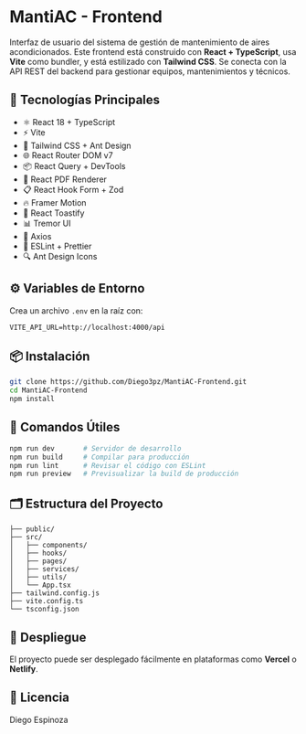 # MantiAC - Frontend

Interfaz de usuario del sistema de gestión de mantenimiento de aires acondicionados. Este frontend está construido con **React + TypeScript**, usa **Vite** como bundler, y está estilizado con **Tailwind CSS**. Se conecta con la API REST del backend para gestionar equipos, mantenimientos y técnicos.

## 🧰 Tecnologías Principales

- ⚛️ React 18 + TypeScript
- ⚡ Vite
- 🎨 Tailwind CSS + Ant Design
- 🌐 React Router DOM v7
- 📦 React Query + DevTools
- 🧾 React PDF Renderer
- 📋 React Hook Form + Zod
- 🔥 Framer Motion
- 🔔 React Toastify
- 📊 Tremor UI
- 📡 Axios
- 🧪 ESLint + Prettier
- 🔍 Ant Design Icons

## ⚙️ Variables de Entorno

Crea un archivo `.env` en la raíz con:

```env
VITE_API_URL=http://localhost:4000/api
```

## 📦 Instalación

```bash
git clone https://github.com/Diego3pz/MantiAC-Frontend.git
cd MantiAC-Frontend
npm install
```

## 🧪 Comandos Útiles

```bash
npm run dev       # Servidor de desarrollo
npm run build     # Compilar para producción
npm run lint      # Revisar el código con ESLint
npm run preview   # Previsualizar la build de producción
```

## 🗂️ Estructura del Proyecto

```
├── public/
├── src/
│   ├── components/
│   ├── hooks/
│   ├── pages/
│   ├── services/
│   ├── utils/
│   └── App.tsx
├── tailwind.config.js
├── vite.config.ts
└── tsconfig.json
```

## 🚀 Despliegue

El proyecto puede ser desplegado fácilmente en plataformas como **Vercel** o **Netlify**.

## 📄 Licencia

Diego Espinoza
